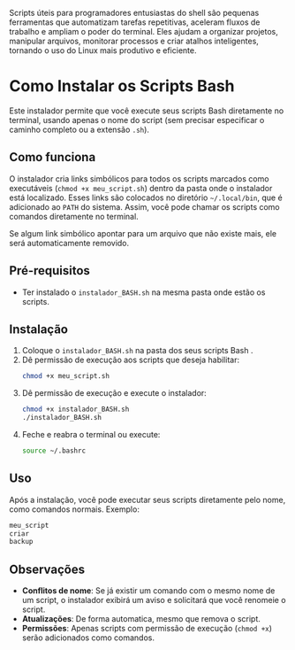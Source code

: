 Scripts úteis para programadores entusiastas do shell são pequenas ferramentas que automatizam tarefas repetitivas, aceleram fluxos de trabalho e ampliam o poder do terminal. Eles ajudam a organizar projetos, manipular arquivos, monitorar processos e criar atalhos inteligentes, tornando o uso do Linux mais produtivo e eficiente.


# Como Instalar os Scripts Bash 

Este instalador permite que você execute seus scripts Bash diretamente no terminal, usando apenas o nome do script (sem precisar especificar o caminho completo ou a extensão `.sh`).

## Como funciona

O instalador cria links simbólicos para todos os scripts marcados como executáveis (`chmod +x meu_script.sh`) dentro da pasta onde o instalador está localizado. Esses links são colocados no diretório `~/.local/bin`, que é adicionado ao `PATH` do sistema. Assim, você pode chamar os scripts como comandos diretamente no terminal.

Se algum link simbólico apontar para um arquivo que não existe mais, ele será automaticamente removido.

## Pré-requisitos

- Ter instalado o `instalador_BASH.sh` na mesma pasta onde estão os scripts.


## Instalação

1. Coloque o `instalador_BASH.sh` na pasta dos seus scripts Bash .
2. Dê permissão de execução aos scripts que deseja habilitar:
   ```bash
   chmod +x meu_script.sh
   ```
3. Dê permissão de execução e execute o instalador:
   ```bash
   chmod +x instalador_BASH.sh
   ./instalador_BASH.sh
   ```
4. Feche e reabra o terminal ou execute:
   ```bash
   source ~/.bashrc
   ```

## Uso

Após a instalação, você pode executar seus scripts diretamente pelo nome, como comandos normais. Exemplo:
```bash
meu_script
criar
backup
```

## Observações

- **Conflitos de nome**: Se já existir um comando com o mesmo nome de um script, o instalador exibirá um aviso e solicitará que você renomeie o script.
- **Atualizações**: De forma automatica, mesmo que remova o script.
- **Permissões**: Apenas scripts com permissão de execução (`chmod +x`) serão adicionados como comandos.

